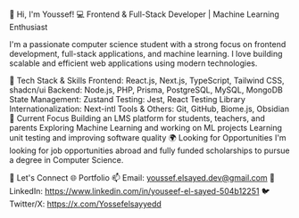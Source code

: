 👋 Hi, I'm Youssef!
💻 Frontend & Full-Stack Developer | Machine Learning Enthusiast

I'm a passionate computer science student with a strong focus on frontend development, full-stack applications, and machine learning. I love building scalable and efficient web applications using modern technologies.

🚀 Tech Stack & Skills
Frontend: React.js, Next.js, TypeScript, Tailwind CSS, shadcn/ui
Backend: Node.js, PHP, Prisma, PostgreSQL, MySQL, MongoDB
State Management: Zustand
Testing: Jest, React Testing Library
Internationalization: Next-intl
Tools & Others: Git, GitHub, Biome.js, Obsidian
📌 Current Focus
Building an LMS platform for students, teachers, and parents
Exploring Machine Learning and working on ML projects
Learning unit testing and improving software quality
🌍 Looking for Opportunities
I'm looking for job opportunities abroad and fully funded scholarships to pursue a degree in Computer Science.

🔗 Let's Connect
🌐 Portfolio
📫 Email: youssef.elsayed.dev@gmail.com
💼 LinkedIn: https://www.linkedin.com/in/youseef-el-sayed-504b12251
🐦 Twitter/X: https://x.com/Yossefelsayyedd

